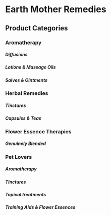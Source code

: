# <h1>Earth Mother Remedies</h1>

<h2>Product Categories</h2>
        <white-space/>
  <h3>Aromatherapy</h3>
        <white-space/>
    <h5>Diffusions</h5>
    <h5>Lotions & Massage Oils</h5>
    <h5>Salves & Ointments</h5>
        <white-space/>                
  <h3>Herbal Remedies</h3>
        <white-space/>
    <h5>Tinctures</h5>
    <h5>Capsules & Teas</h5>
        <white-space/>
  <h3>Flower Essence Therapies</h3>
        <white-space/>
    <h5>Genuinely Blended</h5>
        <white-space/>
  <h3>Pet Lovers</h3>
        <white-space/>
    <h5>Aromatherapy</h5>
    <h5>Tinctures</h5>
    <h5>Topical treatments</h5>
    <h5>Training Aids & Flower Essences</h5>
    
